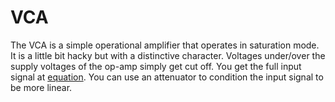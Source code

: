 # VCA

The VCA is a simple operational amplifier that operates in saturation mode. It is a little bit hacky but with a distinctive character. Voltages under/over the supply voltages of the op-amp simply get cut off. You get the full input signal at [equation](https://latex.codecogs.com/gif.latex?%5Cfrac%7BV_%7B&plus;%7D-V_%7B-%7D%7D%7B2%7D). You can use an attenuator to condition the input signal to be more linear.

